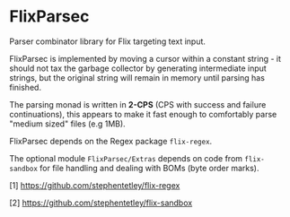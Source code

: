 # FlixParsec

Parser combinator library for Flix targeting text input.

FlixParsec is implemented by moving a cursor within a constant string - it 
should not tax the garbage collector by generating intermediate input strings, 
but the original string will remain in memory until parsing has finished. 

The parsing monad is written in __2-CPS__ (CPS with success and failure 
continuations), this appears to make it fast enough to comfortably parse 
"medium sized" files (e.g 1MB).

FlixParsec depends on the Regex package `flix-regex`.

The optional module `FlixParsec/Extras` depends on code from `flix-sandbox` 
for file handling and dealing with BOMs (byte order marks).

[1] https://github.com/stephentetley/flix-regex

[2] https://github.com/stephentetley/flix-sandbox 
